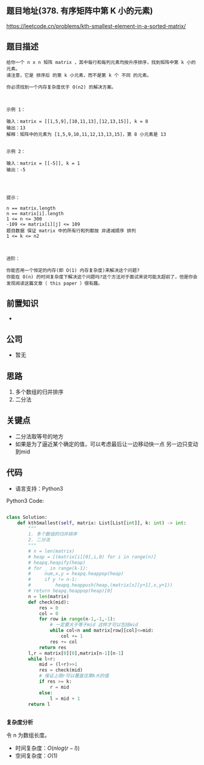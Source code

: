 
## 题目地址(378. 有序矩阵中第 K 小的元素)

https://leetcode.cn/problems/kth-smallest-element-in-a-sorted-matrix/

## 题目描述

```
给你一个 n x n 矩阵 matrix ，其中每行和每列元素均按升序排序，找到矩阵中第 k 小的元素。
请注意，它是 排序后 的第 k 小元素，而不是第 k 个 不同 的元素。

你必须找到一个内存复杂度优于 O(n2) 的解决方案。

 

示例 1：

输入：matrix = [[1,5,9],[10,11,13],[12,13,15]], k = 8
输出：13
解释：矩阵中的元素为 [1,5,9,10,11,12,13,13,15]，第 8 小元素是 13


示例 2：

输入：matrix = [[-5]], k = 1
输出：-5


 

提示：

n == matrix.length
n == matrix[i].length
1 <= n <= 300
-109 <= matrix[i][j] <= 109
题目数据 保证 matrix 中的所有行和列都按 非递减顺序 排列
1 <= k <= n2

 

进阶：

你能否用一个恒定的内存(即 O(1) 内存复杂度)来解决这个问题?
你能在 O(n) 的时间复杂度下解决这个问题吗?这个方法对于面试来说可能太超前了，但是你会发现阅读这篇文章（ this paper ）很有趣。
```

## 前置知识

- 

## 公司

- 暂无

## 思路
1. 多个数组的归并排序
2. 二分法
## 关键点

-  二分法取等号的地方
-  如果是为了逼近某个确定的值，可以考虑最后让一边移动快一点 另一边只变动到mid

## 代码

- 语言支持：Python3

Python3 Code:

```python

class Solution:
    def kthSmallest(self, matrix: List[List[int]], k: int) -> int:
        """
        1. 多个数组的归并排序
        2. 二分法
        """
        # n = len(matrix)
        # heap = [(matrix[i][0],i,0) for i in range(n)]
        # heapq.heapify(heap)
        # for _ in range(k-1):
        #     num,x,y = heapq.heappop(heap)
        #     if y != n-1:
        #         heapq.heappush(heap,(matrix[x][y+1],x,y+1))
        # return heapq.heappop(heap)[0]
        n = len(matrix)
        def check(mid):
            res = 0
            col = 0
            for row in range(n-1,-1,-1):
                # 一定要大于等于mid 这样才可以包括mid
                while col<n and matrix[row][col]<=mid:
                    col += 1
                res += col
            return res 
        l,r = matrix[0][0],matrix[n-1][n-1]
        while l<r:
            mid = (l+r)>>1
            res = check(mid)
            # 保证上限r可以覆盖住第k大的值
            if res >= k:
                r = mid 
            else:
                l = mid + 1
        return l 
           
```


**复杂度分析**

令 n 为数组长度。

- 时间复杂度：$O(nlog(r-l))$
- 空间复杂度：$O(1)$
